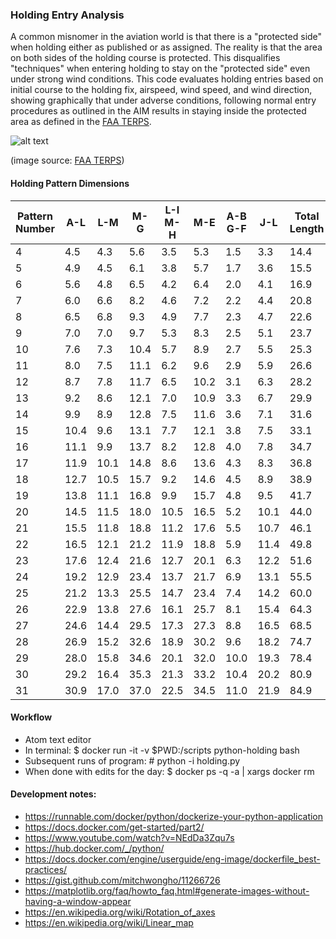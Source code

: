 ### Holding Entry Analysis

A common misnomer in the aviation world is that there is a "protected side"
when holding either as published or as assigned. The reality is that the area
on both sides of the holding course is protected. This disqualifies
"techniques" when entering holding to stay on the "protected side" even under
strong wind conditions. This code evaluates holding entries based on initial
course to the holding fix, airspeed, wind speed, and wind direction, showing
graphically that under adverse conditions, following normal entry procedures as
outlined in the AIM results in staying inside the protected area as defined in
the [FAA TERPS][1].  

[1]: https://www.faa.gov/documentLibrary/media/Order/FAA_Order_8260.3C.pdf

![alt text][holding area]

[holding area]: ../master/TERPS-holding_area_construction.png "Holding area construction"
(image source: [FAA TERPS][1])

#### Holding Pattern Dimensions

| Pattern Number | A-L | L-M | M-G | L-I M-H | M-E | A-B G-F | J-L | Total Length | Total Width |
|----|------|------|------|------|------|------|------|------|------|
| 4  | 4.5  | 4.3  | 5.6  | 3.5  | 5.3  | 1.5  | 3.3  | 14.4 | 8.8  |
| 5  | 4.9  | 4.5  | 6.1  | 3.8  | 5.7  | 1.7  | 3.6  | 15.5 | 9.5  |
| 6  | 5.6  | 4.8  | 6.5  | 4.2  | 6.4  | 2.0  | 4.1  | 16.9 | 10.6 |
| 7  | 6.0  | 6.6  | 8.2  | 4.6  | 7.2  | 2.2  | 4.4  | 20.8 | 11.8 |
| 8  | 6.5  | 6.8  | 9.3  | 4.9  | 7.7  | 2.3  | 4.7  | 22.6 | 12.6 |
| 9  | 7.0  | 7.0  | 9.7  | 5.3  | 8.3  | 2.5  | 5.1  | 23.7 | 13.6 |
| 10 | 7.6  | 7.3  | 10.4 | 5.7  | 8.9  | 2.7  | 5.5  | 25.3 | 14.6 |
| 11 | 8.0  | 7.5  | 11.1 | 6.2  | 9.6  | 2.9  | 5.9  | 26.6 | 15.8 |
| 12 | 8.7  | 7.8  | 11.7 | 6.5  | 10.2 | 3.1  | 6.3  | 28.2 | 16.7 |
| 13 | 9.2  | 8.6  | 12.1 | 7.0  | 10.9 | 3.3  | 6.7  | 29.9 | 17.9 |
| 14 | 9.9  | 8.9  | 12.8 | 7.5  | 11.6 | 3.6  | 7.1  | 31.6 | 19.1 |
| 15 | 10.4 | 9.6  | 13.1 | 7.7  | 12.1 | 3.8  | 7.5  | 33.1 | 19.8 |
| 16 | 11.1 | 9.9  | 13.7 | 8.2  | 12.8 | 4.0  | 7.8  | 34.7 | 21.1 |
| 17 | 11.9 | 10.1 | 14.8 | 8.6  | 13.6 | 4.3  | 8.3  | 36.8 | 22.2 |
| 18 | 12.7 | 10.5 | 15.7 | 9.2  | 14.6 | 4.5  | 8.9  | 38.9 | 23.8 |
| 19 | 13.8 | 11.1 | 16.8 | 9.9  | 15.7 | 4.8  | 9.5  | 41.7 | 25.6 |
| 20 | 14.5 | 11.5 | 18.0 | 10.5 | 16.5 | 5.2  | 10.1 | 44.0 | 27.0 |
| 21 | 15.5 | 11.8 | 18.8 | 11.2 | 17.6 | 5.5  | 10.7 | 46.1 | 28.8 |
| 22 | 16.5 | 12.1 | 21.2 | 11.9 | 18.8 | 5.9  | 11.4 | 49.8 | 30.7 |
| 23 | 17.6 | 12.4 | 21.6 | 12.7 | 20.1 | 6.3  | 12.2 | 51.6 | 32.8 |
| 24 | 19.2 | 12.9 | 23.4 | 13.7 | 21.7 | 6.9  | 13.1 | 55.5 | 35.4 |
| 25 | 21.2 | 13.3 | 25.5 | 14.7 | 23.4 | 7.4  | 14.2 | 60.0 | 38.1 |
| 26 | 22.9 | 13.8 | 27.6 | 16.1 | 25.7 | 8.1  | 15.4 | 64.3 | 41.8 |
| 27 | 24.6 | 14.4 | 29.5 | 17.3 | 27.3 | 8.8  | 16.5 | 68.5 | 44.6 |
| 28 | 26.9 | 15.2 | 32.6 | 18.9 | 30.2 | 9.6  | 18.2 | 74.7 | 49.1 |
| 29 | 28.0 | 15.8 | 34.6 | 20.1 | 32.0 | 10.0 | 19.3 | 78.4 | 52.1 |
| 30 | 29.2 | 16.4 | 35.3 | 21.3 | 33.2 | 10.4 | 20.2 | 80.9 | 54.5 |
| 31 | 30.9 | 17.0 | 37.0 | 22.5 | 34.5 | 11.0 | 21.9 | 84.9 | 57.0 |

#### Workflow
- Atom text editor
- In terminal: $ docker run -it -v $PWD:/scripts python-holding bash
- Subsequent runs of program: # python -i holding.py
- When done with edits for the day: $ docker ps -q -a | xargs docker rm

#### Development notes:
- https://runnable.com/docker/python/dockerize-your-python-application
- https://docs.docker.com/get-started/part2/
- https://www.youtube.com/watch?v=NEdDa3Zqu7s
- https://hub.docker.com/_/python/
- https://docs.docker.com/engine/userguide/eng-image/dockerfile_best-practices/
- https://gist.github.com/mitchwongho/11266726
- https://matplotlib.org/faq/howto_faq.html#generate-images-without-having-a-window-appear
- https://en.wikipedia.org/wiki/Rotation_of_axes
- https://en.wikipedia.org/wiki/Linear_map
